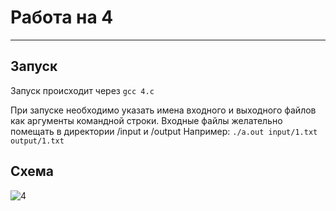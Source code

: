 # Работа на 4
---
## Запуск
Запуск происходит через
``` gcc 4.c ```

При запуске необходимо указать имена входного и выходного файлов как аргументы командной строки. Входные файлы желательно помещать в директории /input и /output
Например:
``` ./a.out input/1.txt output/1.txt ```

## Схема
![4](https://github.com/waksimusss/OS_IDZ/assets/113054845/e312c566-5537-406b-9df8-51386974e3bb)
